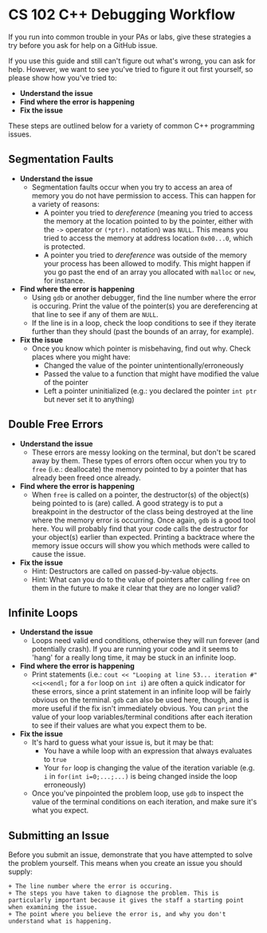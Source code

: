 CS 102 C++ Debugging Workflow
====================
If you run into common trouble in your PAs or labs, give these strategies a try before you ask for help on a GitHub issue.

If you use this guide and still can't figure out what's wrong, you can ask for help. However, we want to see you've tried to figure it out first yourself, so please show how you've tried to:

+ **Understand the issue**
+ **Find where the error is happening**
+ **Fix the issue**
	
	
These steps are outlined below for a variety of common C++ programming issues.



Segmentation Faults
------

+ **Understand the issue**
	+ Segmentation faults occur when you try to access an area of memory you do not have permission to access. This can happen for a variety of reasons:
		+ A pointer you tried to _dereference_ (meaning you tried to access the memory at the location pointed to by the pointer, either with the `->` operator or `(*ptr).` notation) was `NULL`. This means you tried to access the memory at address location `0x00...0`, which is protected. 
		+ A pointer you tried to _dereference_ was outside of the memory your process has been allowed to modify. This might happen if you go past the end of an array you allocated with `malloc` or `new`, for instance.
+ **Find where the error is happening**
	+ Using `gdb` or another debugger, find the line number where the error is occuring. Print the value of the pointer(s) you are dereferencing at that line to see if any of them are `NULL`. 
	+ If the line is in a loop, check the loop conditions to see if they iterate further than they should (past the bounds of an array, for example).
+ **Fix the issue**
	+ Once you know which pointer is misbehaving, find out why. Check places where you might have:
		+ Changed the value of the pointer unintentionally/erroneously
		+ Passed the value to a function that might have modified the value of the pointer
		+ Left a pointer uninitialized (e.g.: you declared the pointer `int ptr` but never set it to anything)


Double Free Errors
------------
+ **Understand the issue**
	+ These errors are messy looking on the terminal, but don't be scared away by them. These types of errors often occur when you try to `free` (i.e.: deallocate) the memory pointed to by a pointer that has already been freed once already. 
+ **Find where the error is happening**
	+ When `free` is called on a pointer, the destructor(s) of the object(s) being pointed to is (are) called. A good strategy is to put a breakpoint in the destructor of the class being destroyed at the line where the memory error is occurring. Once again, `gdb` is a good tool here. You will probably find that your code calls the destructor for your object(s) earlier than expected. Printing a backtrace where the memory issue occurs will show you which methods were called to cause the issue. 
+ **Fix the issue**
	+ Hint: Destructors are called on passed-by-value objects. 
	+ Hint: What can you do to the value of pointers after calling `free` on them in the future to make it clear that they are no longer valid?
	

Infinite Loops
----------
+ **Understand the issue**
	+ Loops need valid end conditions, otherwise they will run forever (and potentially crash). If you are running your code and it seems to 'hang' for a really long time, it may be stuck in an infinite loop.
+ **Find where the error is happening**
	+ Print statements (i.e.: `cout << "Looping at line 53... iteration #"<<i<<endl;` for a `for` loop on `int i`) are often a quick indicator for these errors, since a print statement in an infinite loop will be fairly obvious on the terminal. `gdb` can also be used here, though, and is more useful if the fix isn't immediately obvious. You can `print` the value of your loop variables/terminal conditions after each iteration to see if their values are what you expect them to be.
+ **Fix the issue**
	+ It's hard to guess what your issue is, but it may be that:
		+ You have a while loop with an expression that always evaluates to `true`
		+ Your `for` loop is changing the value of the iteration variable (e.g. `i` in `for(int i=0;...;...)` is being changed inside the loop erroneously)
	+ Once you've pinpointed the problem loop, use `gdb` to inspect the value of the terminal conditions on each iteration, and make sure it's what you expect.

Submitting an Issue
---------
Before you submit an issue, demonstrate that you have attempted to solve the problem yourself. This means when you create an issue you should supply:

    + The line number where the error is occuring.
    + The steps you have taken to diagnose the problem. This is particularly important because it gives the staff a starting point when examining the issue. 
    + The point where you believe the error is, and why you don't understand what is happening.
